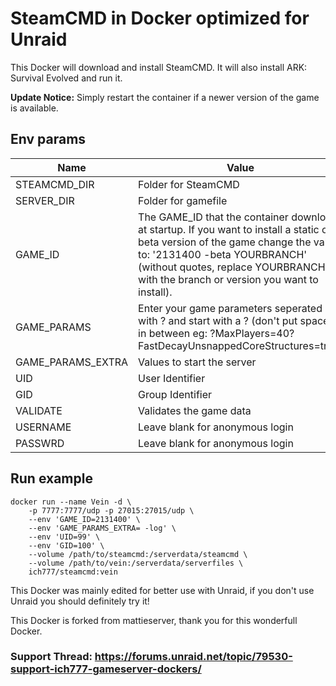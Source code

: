 # SteamCMD in Docker optimized for Unraid
This Docker will download and install SteamCMD. It will also install ARK: Survival Evolved and run it.

**Update Notice:** Simply restart the container if a newer version of the game is available.

## Env params
| Name | Value | Example |
| --- | --- | --- |
| STEAMCMD_DIR | Folder for SteamCMD | /serverdata/steamcmd |
| SERVER_DIR | Folder for gamefile | /serverdata/serverfiles |
| GAME_ID | The GAME_ID that the container downloads at startup. If you want to install a static or beta version of the game change the value to: '2131400 -beta YOURBRANCH' (without quotes, replace YOURBRANCH with the branch or version you want to install). | 2131400 |
| GAME_PARAMS | Enter your game parameters seperated with ? and start with a ? (don't put spaces in between eg: ?MaxPlayers=40?FastDecayUnsnappedCoreStructures=true) | empty |
| GAME_PARAMS_EXTRA | Values to start the server | -log |
| UID | User Identifier | 99 |
| GID | Group Identifier | 100 |
| VALIDATE | Validates the game data | true |
| USERNAME | Leave blank for anonymous login | blank |
| PASSWRD | Leave blank for anonymous login | blank |

## Run example
```
docker run --name Vein -d \
	-p 7777:7777/udp -p 27015:27015/udp \
	--env 'GAME_ID=2131400' \
	--env 'GAME_PARAMS_EXTRA= -log' \
	--env 'UID=99' \
	--env 'GID=100' \
	--volume /path/to/steamcmd:/serverdata/steamcmd \
	--volume /path/to/vein:/serverdata/serverfiles \
	ich777/steamcmd:vein
```

This Docker was mainly edited for better use with Unraid, if you don't use Unraid you should definitely try it!

This Docker is forked from mattieserver, thank you for this wonderfull Docker.

### Support Thread: https://forums.unraid.net/topic/79530-support-ich777-gameserver-dockers/